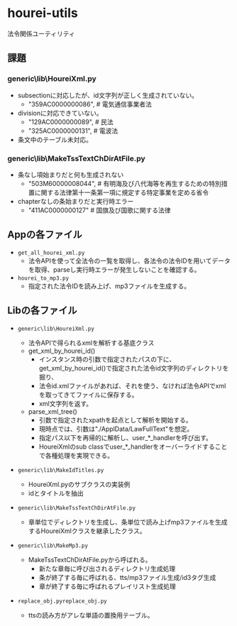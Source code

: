 # hourei-utils
法令関係ユーティリティ

## 課題
### generic\lib\HoureiXml.py
- subsectionに対応したが、id文字列が正しく生成されていない。
  - "359AC0000000086", # 電気通信事業者法
- divisionに対応できていない。
  - "129AC0000000089", # 民法
  - "325AC0000000131", # 電波法
- 条文中のテーブル未対応。

### generic\lib\MakeTssTextChDirAtFile.py
- 条なし項始まりだと何も生成されない
  - "503M60000008044", # 有明海及び八代海等を再生するための特別措置に関する法律第十一条第一項に規定する特定事業を定める省令
- chapterなしの条始まりだと実行時エラー
  - "411AC0000000127" # 国旗及び国歌に関する法律

## Appの各ファイル
- `get_all_hourei_xml.py`
  - 法令APIを使って全法令の一覧を取得し、各法令の法令IDを用いてデータを取得、parseし実行時エラーが発生しないことを確認する。
- `hourei_to_mp3.py`
  - 指定された法令IDを読み上げ、mp3ファイルを生成する。

## Libの各ファイル
- `generic\lib\HoureiXml.py`
  - 法令APIで得られるxmlを解析する基底クラス
  - get_xml_by_hourei_id()
    - インスタンス時の引数で指定されたパスの下に、get_xml_by_hourei_id()で指定された法令id文字列のディレクトリを掘り、
    - 法令id.xmlファイルがあれば、それを使う、なければ法令APIでxmlを取ってきてファイルに保存する。
    - xml文字列を返す。
  - parse_xml_tree()
    - 引数で指定されたxpathを起点として解析を開始する。
    - 現時点では、引数は"./ApplData/LawFullText"を想定。
    - 指定パス以下を再帰的に解析し、user_*_handlerを呼び出す。
    - HoureiXmlのsub classでuser_*_handlerをオーバーライドすることで各種処理を実現できる。

- `generic\lib\MakeIdTitles.py`
  - HoureiXml.pyのサブクラスの実装例
  - idとタイトルを抽出

- `generic\lib\MakeTssTextChDirAtFile.py`
  - 章単位でディレクトリを生成し、条単位で読み上げmp3ファイルを生成するHoureiXmlクラスを継承したクラス。

- `generic\lib\MakeMp3.py`
  - MakeTssTextChDirAtFile.pyから呼ばれる。
    - 新たな章毎に呼び出されるディレクトリ生成処理
    - 条が終了する毎に呼ばれる、tts/mp3ファイル生成/id3タグ生成
    - 章が終了する毎に呼ばれるプレイリスト生成処理

- `replace_obj.pyreplace_obj.py`
  - ttsの読み方がアレな単語の置換用テーブル。

